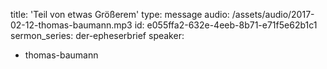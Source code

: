 title: 'Teil von etwas Größerem'
type: message
audio: /assets/audio/2017-02-12-thomas-baumann.mp3
id: e055ffa2-632e-4eeb-8b71-e71f5e62b1c1
sermon_series: der-epheserbrief
speaker:
  - thomas-baumann
